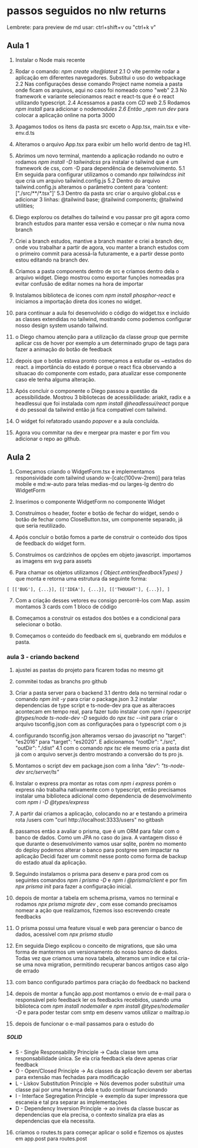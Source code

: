 # passos seguidos no nlw returns

Lembrete: para preview de md usar: ctrl+shift+v
ou "ctrl+k v"

## Aula 1

1. Instalar o Node mais recente
2. Rodar o comando: _npm create vite@latest_
   2.1 O vite permite rodar a aplicação em diferentes navegadores. Substitui o uso do webpackage
   2.2 Nas configurações desse comando Project name nomeia a pasta onde ficam os arquivos, aqui no caso foi nomeado como "web"
   2.3 No framework e variante selecionamos react e react-ts que é o react utilizando typescript.
   2.4 Acessamos a pasta com _CD web_
   2.5 Rodamos _npm install_ para adicionar o node*modules
   2.6 Então \_npm run dev* para colocar a aplicação online na porta 3000
3. Apagamos todos os itens da pasta src exceto o App.tsx, main.tsx e vite-env.d.ts
4. Alteramos o arquivo App.tsx para exibir um hello world dentro de tag H1.
5. Abrimos um novo terminal, mantendo a aplicação rodando no outro e rodamos _npm install -D tailwindcss_ pra instalar o tailwind que é um framework de css, com -D para dependência de desenvolvimento.
   5.1 Em seguida para configurar utilizamos o comando _npx tailwindcss init_ que cria um arquivo tailwind.config.js
   5.2 Dentro do arquivo tailwind.config.js alteramos o parâmetro content para 'content: ["./src/**/*.tsx"]'
   5.3 Dentro da pasta src criar o arquivo global.css e adicionar 3 linhas: @tailwind base; @tailwind components; @tailwind utilities;
6. Diego explorou os detalhes do tailwind e vou passar pro git agora como branch estudos para manter essa versão e começar o nlw numa nova branch
7. Criei a branch estudos, mantive a branch master e criei a branch dev, onde vou trabalhar a partir de agora, vou manter a branch estudos com o primeiro commit para acessá-la futuramente, e a partir desse ponto estou editando na branch dev.
8. Criamos a pasta components dentro de src e criamos dentro dela o arquivo widget. Diego mostrou como exportar funções nomeadas pra evitar confusão de editar nomes na hora de importar
9. Instalamos biblioteca de icones com _npm install phosphor-react_ e iniciamos a importação direta dos icones no widget.
10. para continuar a aula foi desenvolvido o código do widget.tsx e incluido as classes extendidas no tailwind, mostrando como podemos configurar nosso design system usando tailwind.
11. o Diego chamou atenção para a utilização da classe _group_ que permite aplicar css de hover por exemplo a um determinado grupo de tags para fazer a animação do botão de feedback
12. depois que o botão estava pronto começamos a estudar os ~estados do react. a importância do estado é porque o react fica observando a situacao do componente com estado, para atualizar esse componente caso ele tenha alguma alteração.

13. Após concluir o componente o Diego passou a questão da acessibilidade. Mostrou 3 bibliotecas de acessibilidade: ariakit, radix e a headlessui que foi instalada com _npm install @headlessui/react_ porque é do pessoal da tailwind então já fica compatível com tailwind.

14. O widget foi refatorado usando _popover_ e a aula concluída.

15. Agora vou commitar na dev e mergear pra master e por fim vou adicionar o repo ao github.

## Aula 2

1. Começamos criando o WidgetForm.tsx e implementamos responsividade com tailwind usando w-[calc(100vw-2rem)] para telas mobile e md:w-auto para telas medias-md ou larges-lg dentro do WidgetForm
2. Inserimos o componente WidgetForm no componente Widget

3. Construímos o header, footer e botão de fechar do widget, sendo o botão de fechar como CloseButton.tsx, um componente separado, já que seria reutilizado.

4. Após concluir o botão fomos a parte de construir o conteúdo dos tipos de feedback do widget form.

5. Construímos os cardzinhos de opções em objeto javascript. importamos as imagens em svg para assets

6. Para chamar os objetos utilizamos _{ Object.entries(feedbackTypes) }_ que monta e retorna uma estrutura da seguinte forma:

`[ [['BUG'], {...}], [['IDEA'], {...}], [['THOUGHT'], {...}], ]`

7. Com a criação desses vetores eu consigo percorrê-los com Map. assim montamos 3 cards com 1 bloco de código

8. Começamos a construir os estados dos botões e a condicional para selecionar o botão.

9. Começamos o conteúdo do feedback em si, quebrando em módulos e pasta.

### aula 3 - criando backend

1. ajustei as pastas do projeto para ficarem todas no mesmo git

2. commitei todas as branchs pro github

3. Criar a pasta server para o backend
   3.1 dentro dela no terminal rodar o comando _npm init -y_ para criar o package.json
   3.2 instalar dependencias de type script e ts-node-dev pra que as alteracoes acontecam em tempo real, para fazer tudo instalar com _npm i typescript @types/node ts-node-dev -D_ seguido do _npx tsc --init_ para criar o arquivo tsconfig.json com as configurações para o typescript com o js

4. configurando tsconfig.json alteramos versao do javascript no "target": "es2016" para "target": "es2020". E adicionamos "rootDir": "./src", "outDir": "./dist"
   4.1 com o comando _npx tsc_ ele mesmo cria a pasta dist já com o arquivo server.js dentro mostrando a conversão do ts pro js.

5. Montamos o script dev em package.json com a linha _"dev": "ts-node-dev src/server/ts"_

6. Instalar o express pra montar as rotas com _npm i express_ porém o express não trabalha nativamente com o typescript, então precisamos instalar uma biblioteca adicional como dependencia de desenvolvimento com _npm i -D @types/express_

7. A partir dai criamos a aplicação, colocando no ar e testando a primeira rota /users com "curl http://localhost:3333/users"
   no gitbash

8. passamos então a avaliar o prisma, que é um ORM para falar com o banco de dados. Como um JPA no caso do java. A vantagem disso é que durante o desenvolvimento vamos usar sqlite, porém no momento do deploy podemos alterar o banco para postgree sem impactar na aplicação
   Decidi fazer um commit nesse ponto como forma de backup do estado atual da aplicação.

9. Seguindo instalamos o prisma para desenv e para prod com os seguintes comandos _npm i prisma -D_ e _npm i @prisma/client_ e por fim _npx prisma init_ para fazer a configuração inicial.

10. depois de montar a tabela em schema.prisma, vamos no terminal e rodamos _npx prisma migrate dev_ , com esse comando precisamos nomear a ação que realizamos, fizemos isso escrevendo create feedbacks

11. O prisma possui uma feature visual e web para gerenciar o banco de dados, acessível com _npx prisma studio_

12. Em seguida Diego explicou o conceito de migrations, que são uma forma de mantermos um versionamento do nosso banco de dados. Todas vez que criamos uma nova tabela, alteramos um indice e tal cria-se uma nova migration, permitindo recuperar bancos antigos caso algo de errado

13. com banco configurado partimos para criação do feedback no backend

14. depois de montar a função app.post montamos o envio de e-mail para o responsável pelo feedback ler os feedbacks recebidos, usando uma biblioteca com _npm install nodemailer_ e _npm install @types/nodemailer -D_ e para poder testar com smtp em desenv vamos utilizar o mailtrap.io

15. depois de funcionar o e-mail passamos para o estudo do

##### SOLID

- S - Single Responsability Principle -> Cada classe tem uma responsabilidade única. Se ela cria feedback ela deve apenas criar feedback
- O - Open/Closed Principle -> As classes da aplicação devem ser abertas para extensão mas fechadas para modificação
- L - Liskov Substitution Principle -> Nós devemos poder substituir uma classe pai por uma herança dela e tudo continuar funcionando
- I - Interface Segregation Principle -> exemplo da super impressora que escaneia e tal pra separar as implementações
- D - Dependency Inversion Principle ->
  ao invés da classe buscar as dependencias que ela precisa, o contexto sinaliza pra elas as dependencias que ela necessita.

16. criamos o routes.ts para começar aplicar o solid e fizemos os ajustes em app.post para routes.post
